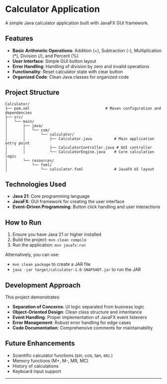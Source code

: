 # Calculator Application

A simple Java calculator application built with JavaFX GUI framework.

## Features

- **Basic Arithmetic Operations**: Addition (+), Subtraction (-), Multiplication (*), Division (/), and Percent (%)
- **User Interface**: Simple GUI button layout
- **Error Handling**: Handling of division by zero and invalid operations
- **Functionality**: Reset calculator state with clear button
- **Organized Code**: Clean Java classes for organized code

## Project Structure

```
Calculator/
├── pom.xml                                  # Maven configuration and dependencies
├── src/
│   └── main/
│       ├── java/
│       │   └── com/
│       │       └── calculator/
│       │           ├── Calculator.java          # Main application entry point
│       │           ├── CalculatorController.java # GUI controller
│       │           └── CalculatorEngine.java    # Core calculation logic
│       └── resources/
│           └── fxml/
│               └── calculator.fxml              # JavaFX UI layout
```

## Technologies Used

- **Java 21**: Core programming language
- **JavaFX**: GUI framework for creating the user interface
- **Event-Driven Programming**: Button click handling and user interactions

## How to Run

1. Ensure you have Java 21 or higher installed
2. Build the project: `mvn clean compile`
3. Run the application: `mvn javafx:run`

Alternatively, you can use:
- `mvn clean package` to create a JAR file
- `java -jar target/calculator-1.0-SNAPSHOT.jar` to run the JAR

## Development Approach

This project demonstrates:
- **Separation of Concerns**: UI logic separated from business logic
- **Object-Oriented Design**: Clean class structure and inheritance
- **Event Handling**: Proper implementation of JavaFX event listeners
- **Error Management**: Robust error handling for edge cases
- **Code Documentation**: Comprehensive comments for maintainability

## Future Enhancements

- Scientific calculator functions (sin, cos, tan, etc.)
- Memory functions (M+, M-, MR, MC)
- History of calculations
- Keyboard input support

---